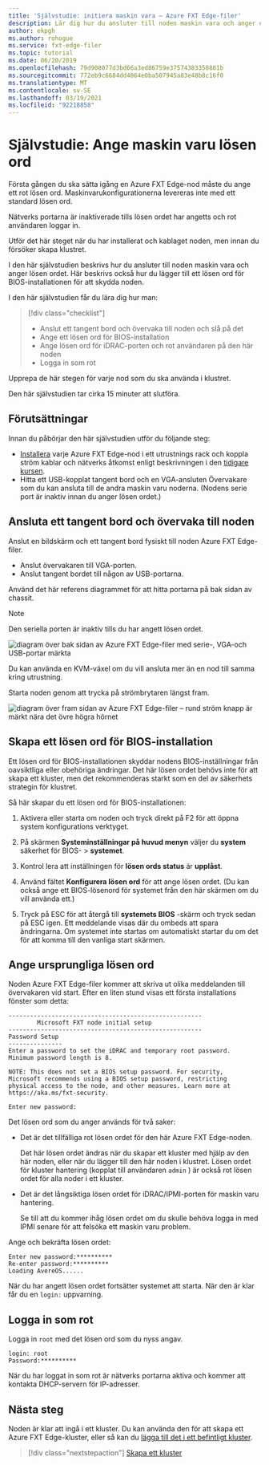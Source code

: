 ```yaml
---
title: 'Självstudie: initiera maskin vara – Azure FXT Edge-filer'
description: Lär dig hur du ansluter till noden maskin vara och anger ett första lösen ord på Azure FXT Edge-noder.
author: ekpgh
ms.author: rohogue
ms.service: fxt-edge-filer
ms.topic: tutorial
ms.date: 06/20/2019
ms.openlocfilehash: 79d908077d3bd66a3ed86759e37574383358881b
ms.sourcegitcommit: 772eb9c6684dd4864e0ba507945a83e48b8c16f0
ms.translationtype: MT
ms.contentlocale: sv-SE
ms.lasthandoff: 03/19/2021
ms.locfileid: "92218858"
---
```

# <a name="tutorial-set-hardware-passwords"></a>Självstudie: Ange maskin varu lösen ord

Första gången du ska sätta igång en Azure FXT Edge-nod måste du ange ett rot lösen ord. Maskinvarukonfigurationerna levereras inte med ett standard lösen ord.

Nätverks portarna är inaktiverade tills lösen ordet har angetts och rot användaren loggar in.

Utför det här steget när du har installerat och kablaget noden, men innan du försöker skapa klustret.

I den här självstudien beskrivs hur du ansluter till noden maskin vara och anger lösen ordet. Här beskrivs också hur du lägger till ett lösen ord för BIOS-installationen för att skydda noden.

I den här självstudien får du lära dig hur man:

> [!div class="checklist"]
>
> * Anslut ett tangent bord och övervaka till noden och slå på det
> * Ange ett lösen ord för BIOS-installation
> * Ange lösen ord för iDRAC-porten och rot användaren på den här noden
> * Logga in som rot

Upprepa de här stegen för varje nod som du ska använda i klustret.

Den här självstudien tar cirka 15 minuter att slutföra.

## <a name="prerequisites"></a>Förutsättningar

Innan du påbörjar den här självstudien utför du följande steg:

* [Installera](fxt-install.md) varje Azure FXT Edge-nod i ett utrustnings rack och koppla ström kablar och nätverks åtkomst enligt beskrivningen i den [tidigare kursen](fxt-network-power.md).
* Hitta ett USB-kopplat tangent bord och en VGA-ansluten Övervakare som du kan ansluta till de andra maskin varu noderna. (Nodens serie port är inaktiv innan du anger lösen ordet.)

## <a name="connect-a-keyboard-and-monitor-to-the-node"></a>Ansluta ett tangent bord och övervaka till noden

Anslut en bildskärm och ett tangent bord fysiskt till noden Azure FXT Edge-filer.

* Anslut övervakaren till VGA-porten.
* Anslut tangent bordet till någon av USB-portarna.

Använd det här referens diagrammet för att hitta portarna på bak sidan av chassit.

> [!NOTE]
> Den seriella porten är inaktiv tills du har angett lösen ordet.

![diagram över bak sidan av Azure FXT Edge-filer med serie-, VGA-och USB-portar märkta](media/fxt-back-serial-vga-usb.png)

Du kan använda en KVM-växel om du vill ansluta mer än en nod till samma kring utrustning.

Starta noden genom att trycka på strömbrytaren längst fram.

![diagram över fram sidan av Azure FXT Edge-filer – rund ström knapp är märkt nära det övre högra hörnet](media/fxt-front-annotated.png)

## <a name="create-a-bios-setup-password"></a>Skapa ett lösen ord för BIOS-installation

Ett lösen ord för BIOS-installationen skyddar nodens BIOS-inställningar från oavsiktliga eller obehöriga ändringar. Det här lösen ordet behövs inte för att skapa ett kluster, men det rekommenderas starkt som en del av säkerhets strategin för klustret.

Så här skapar du ett lösen ord för BIOS-installationen:

1. Aktivera eller starta om noden och tryck direkt på F2 för att öppna system konfigurations verktyget.

1. På skärmen **Systeminställningar på huvud menyn** väljer du **system** säkerhet för BIOS-  >  **systemet**.

1. Kontrol lera att inställningen för **lösen ords status** är **upplåst**.

1. Använd fältet **Konfigurera lösen ord** för att ange lösen ordet. (Du kan också ange ett BIOS-lösenord för systemet från den här skärmen om du vill använda ett.)

1. Tryck på ESC för att återgå till **systemets BIOS** -skärm och tryck sedan på ESC igen. Ett meddelande visas där du ombeds att spara ändringarna. Om systemet inte startas om automatiskt startar du om det för att komma till den vanliga start skärmen.<!-- how to exit this mode/do you need to reboot to get to the initial setup screen? -->

## <a name="set-initial-passwords"></a>Ange ursprungliga lösen ord

Noden Azure FXT Edge-filer kommer att skriva ut olika meddelanden till övervakaren vid start. Efter en liten stund visas ett första installations fönster som detta:

```
------------------------------------------------------
        Microsoft FXT node initial setup
------------------------------------------------------
Password Setup
---------------
Enter a password to set the iDRAC and temporary root password.
Minimum password length is 8.

NOTE: This does not set a BIOS setup password. For security,
Microsoft recommends using a BIOS setup password, restricting
physical access to the node, and other measures. Learn more at
https://aka.ms/fxt-security.

Enter new password:

```

Det lösen ord som du anger används för två saker:

* Det är det tillfälliga rot lösen ordet för den här Azure FXT Edge-noden.

  Det här lösen ordet ändras när du skapar ett kluster med hjälp av den här noden, eller när du lägger till den här noden i klustret. Lösen ordet för kluster hantering (kopplat till användaren ``admin`` ) är också rot lösen ordet för alla noder i ett kluster.

* Det är det långsiktiga lösen ordet för iDRAC/IPMI-porten för maskin varu hantering.

  Se till att du kommer ihåg lösen ordet om du skulle behöva logga in med IPMI senare för att felsöka ett maskin varu problem.

Ange och bekräfta lösen ordet:

```
Enter new password:**********
Re-enter password:**********
Loading AvereOS......
```

När du har angett lösen ordet fortsätter systemet att starta. När den är klar får du en ``login:`` uppvarning.

## <a name="sign-in-as-root"></a>Logga in som rot

Logga in ``root`` med det lösen ord som du nyss angav.

```
login: root
Password:**********
```

När du har loggat in som rot är nätverks portarna aktiva och kommer att kontakta DHCP-servern för IP-adresser.

## <a name="next-steps"></a>Nästa steg

Noden är klar att ingå i ett kluster. Du kan använda den för att skapa ett Azure FXT Edge-kluster, eller så kan du [lägga till det i ett befintligt kluster](fxt-add-nodes.md).

> [!div class="nextstepaction"]
> [Skapa ett kluster](fxt-cluster-create.md)
